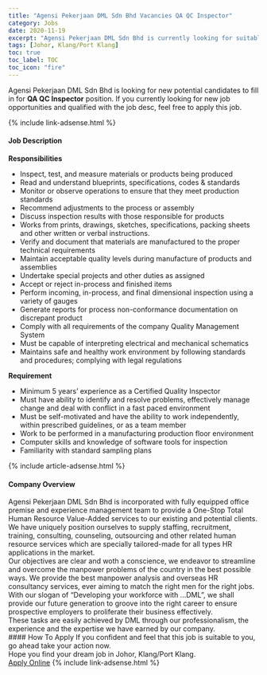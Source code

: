 ```yaml
---
title: "Agensi Pekerjaan DML Sdn Bhd Vacancies QA QC Inspector" 
category: Jobs 
date: 2020-11-19 
excerpt: "Agensi Pekerjaan DML Sdn Bhd is currently looking for suitable person to fill in the QA QC Inspector which positioned at Johor, Klang/Port Klang" 
tags: [Johor, Klang/Port Klang] 
toc: true 
toc_label: TOC 
toc_icon: "fire" 
--- 
```


<p>Agensi Pekerjaan DML Sdn Bhd is looking for new potential candidates to fill in for <b>QA QC Inspector</b> position. If you currently looking for new job opportunities and qualified with the job desc, feel free to apply this job.
</p>{% include link-adsense.html %} 
<div><div><div><h4>Job Description</h4></div></div><div><div><span><div><div><strong>Responsibilities</strong></div><ul><li>Inspect, test, and measure materials or products being produced</li><li>Read and understand blueprints, specifications, codes &amp; standards</li><li>Monitor or observe operations to ensure that they meet production standards</li><li>Recommend adjustments to the process or assembly</li><li>Discuss inspection results with those responsible for products</li><li>Works from prints, drawings, sketches, specifications, packing sheets and other written or verbal instructions.</li><li>Verify and document that materials are manufactured to the proper technical requirements</li><li>Maintain acceptable quality levels during manufacture of products and assemblies</li><li>Undertake special projects and other duties as assigned</li><li>Accept or reject in-process and finished items</li><li>Perform incoming, in-process, and final dimensional inspection using a variety of gauges</li><li>Generate reports for process non-conformance documentation on discrepant product</li><li>Comply with all requirements of the company Quality Management System</li><li>Must be capable of interpreting electrical and mechanical schematics</li><li>Maintains safe and healthy work environment by following standards and procedures; complying with legal regulations</li></ul><div><strong>Requirement</strong></div><ul><li>Minimum 5 years&#8217; experience as a Certified Quality Inspector</li><li>Must have ability to identify and resolve problems, effectively manage change and deal with conflict in a fast paced environment</li><li>Must be self-motivated and have the ability to work independently, within prescribed guidelines, or as a team member</li><li>Work to be performed in a manufacturing production floor environment</li><li>Computer skills and knowledge of software tools for inspection</li><li>Familiarity with standard sampling plans</li></ul></div></span></div></div></div> 
{% include article-adsense.html %} 
<div><div><div><h4>Company Overview</h4></div></div><div><div><span><div><div>
<div>Agensi Pekerjaan DML Sdn Bhd is incorporated with fully equipped office premise and experience management team to provide a One-Stop Total Human Resource Value-Added services to our existing and potential clients. We have uniquely position ourselves to supply staffing, recruitment, training, consulting, counseling, outsourcing and other related human resource services which are specially tailored-made for all types HR applications in the market.</div>
<div>Our objectives are clear and woth a conscience, we endeavor to streamline and overcome the manpower problems of the country in the best possible ways. We provide the best manpower analysis and overseas HR consultancy services, ever aiming to match the right men for the right jobs.</div>
<div>With our slogan of &#8220;Developing your workforce with ...DML&#8221;, we shall provide our future generation to groove into the right career to ensure prospective employers to proliferate their business effectively.</div>
<div>These tasks are easily achieved by DML through our professionalism, the experience and the expertise we have earned by our company.</div>
</div></div></span></div></div></div> 
#### How To Apply 
If you confident and feel that this job is suitable to you, go ahead take your action now. <br/> 
Hope you find your dream job in Johor, Klang/Port Klang. <br/> 
<a href="https://www.jobstreet.com.my/en/job/qa-qc-inspector-4420029?jobId=jobstreet-my-job-4420029&sectionRank=15&token=0~5c78bd40-a3ad-4a05-90d9-54ba6c2e3f9c&fr=SRP%20View%20In%20New%20Ta" class="btn btn--info" target="_blank" rel="nofollow noopenner">Apply Online</a> 
{% include link-adsense.html %} 